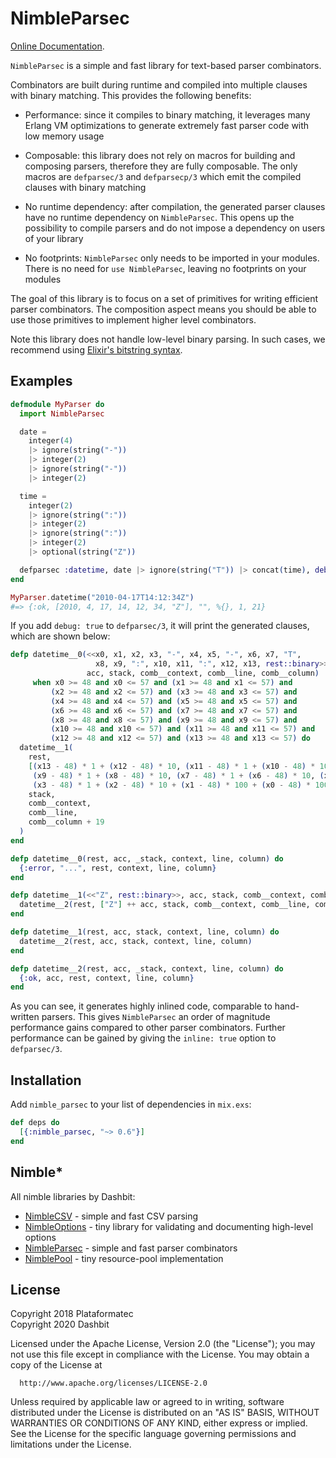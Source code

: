 # NimbleParsec

[Online Documentation](https://hexdocs.pm/nimble_parsec).

<!-- MDOC !-->

`NimbleParsec` is a simple and fast library for text-based parser
combinators.

Combinators are built during runtime and compiled into multiple
clauses with binary matching. This provides the following benefits:

  * Performance: since it compiles to binary matching, it leverages
    many Erlang VM optimizations to generate extremely fast parser
    code with low memory usage

  * Composable: this library does not rely on macros for building and
    composing parsers, therefore they are fully composable. The only
    macros are `defparsec/3` and `defparsecp/3` which emit the compiled
    clauses with  binary matching

  * No runtime dependency: after compilation, the generated parser
    clauses have no runtime dependency on `NimbleParsec`. This opens up
    the possibility to compile parsers and do not impose a dependency on
    users of your library

  * No footprints: `NimbleParsec` only needs to be imported in your modules.
    There is no need for `use NimbleParsec`, leaving no footprints on your
    modules

The goal of this library is to focus on a set of primitives for writing
efficient parser combinators. The composition aspect means you should be
able to use those primitives to implement higher level combinators.

Note this library does not handle low-level binary parsing. In such cases,
we recommend using [Elixir's bitstring syntax](https://hexdocs.pm/elixir/Kernel.SpecialForms.html#%3C%3C%3E%3E/1).

## Examples

```elixir
defmodule MyParser do
  import NimbleParsec

  date =
    integer(4)
    |> ignore(string("-"))
    |> integer(2)
    |> ignore(string("-"))
    |> integer(2)

  time =
    integer(2)
    |> ignore(string(":"))
    |> integer(2)
    |> ignore(string(":"))
    |> integer(2)
    |> optional(string("Z"))

  defparsec :datetime, date |> ignore(string("T")) |> concat(time), debug: true
end

MyParser.datetime("2010-04-17T14:12:34Z")
#=> {:ok, [2010, 4, 17, 14, 12, 34, "Z"], "", %{}, 1, 21}
```

If you add `debug: true` to `defparsec/3`, it will print the generated
clauses, which are shown below:

```elixir
defp datetime__0(<<x0, x1, x2, x3, "-", x4, x5, "-", x6, x7, "T",
                   x8, x9, ":", x10, x11, ":", x12, x13, rest::binary>>,
                 acc, stack, comb__context, comb__line, comb__column)
     when x0 >= 48 and x0 <= 57 and (x1 >= 48 and x1 <= 57) and
         (x2 >= 48 and x2 <= 57) and (x3 >= 48 and x3 <= 57) and
         (x4 >= 48 and x4 <= 57) and (x5 >= 48 and x5 <= 57) and
         (x6 >= 48 and x6 <= 57) and (x7 >= 48 and x7 <= 57) and
         (x8 >= 48 and x8 <= 57) and (x9 >= 48 and x9 <= 57) and
         (x10 >= 48 and x10 <= 57) and (x11 >= 48 and x11 <= 57) and
         (x12 >= 48 and x12 <= 57) and (x13 >= 48 and x13 <= 57) do
  datetime__1(
    rest,
    [(x13 - 48) * 1 + (x12 - 48) * 10, (x11 - 48) * 1 + (x10 - 48) * 10,
     (x9 - 48) * 1 + (x8 - 48) * 10, (x7 - 48) * 1 + (x6 - 48) * 10, (x5 - 48) * 1 + (x4 - 48) * 10,
     (x3 - 48) * 1 + (x2 - 48) * 10 + (x1 - 48) * 100 + (x0 - 48) * 1000] ++ acc,
    stack,
    comb__context,
    comb__line,
    comb__column + 19
  )
end

defp datetime__0(rest, acc, _stack, context, line, column) do
  {:error, "...", rest, context, line, column}
end

defp datetime__1(<<"Z", rest::binary>>, acc, stack, comb__context, comb__line, comb__column) do
  datetime__2(rest, ["Z"] ++ acc, stack, comb__context, comb__line, comb__column + 1)
end

defp datetime__1(rest, acc, stack, context, line, column) do
  datetime__2(rest, acc, stack, context, line, column)
end

defp datetime__2(rest, acc, _stack, context, line, column) do
  {:ok, acc, rest, context, line, column}
end
```

As you can see, it generates highly inlined code, comparable to
hand-written parsers. This gives `NimbleParsec` an order of magnitude
performance gains compared to other parser combinators. Further performance
can be gained by giving the `inline: true` option to `defparsec/3`.

<!-- MDOC !-->

## Installation

Add `nimble_parsec` to your list of dependencies in `mix.exs`:

```elixir
def deps do
  [{:nimble_parsec, "~> 0.6"}]
end
```

## Nimble*

All nimble libraries by Dashbit:

  * [NimbleCSV](https://github.com/dashbitco/nimble_csv) - simple and fast CSV parsing
  * [NimbleOptions](https://github.com/dashbitco/nimble_options) - tiny library for validating and documenting high-level options
  * [NimbleParsec](https://github.com/dashbitco/nimble_parsec) - simple and fast parser combinators
  * [NimblePool](https://github.com/dashbitco/nimble_pool) - tiny resource-pool implementation

## License

Copyright 2018 Plataformatec \
Copyright 2020 Dashbit

  Licensed under the Apache License, Version 2.0 (the "License");
  you may not use this file except in compliance with the License.
  You may obtain a copy of the License at

      http://www.apache.org/licenses/LICENSE-2.0

  Unless required by applicable law or agreed to in writing, software
  distributed under the License is distributed on an "AS IS" BASIS,
  WITHOUT WARRANTIES OR CONDITIONS OF ANY KIND, either express or implied.
  See the License for the specific language governing permissions and
  limitations under the License.
